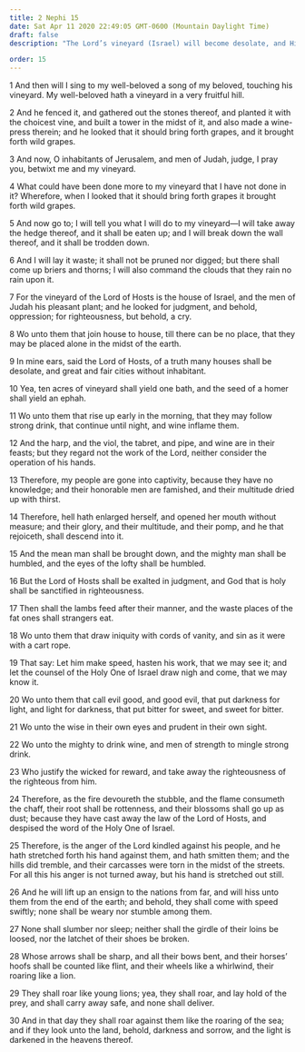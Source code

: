 ```yaml
---
title: 2 Nephi 15
date: Sat Apr 11 2020 22:49:05 GMT-0600 (Mountain Daylight Time)
draft: false
description: "The Lord’s vineyard (Israel) will become desolate, and His people will be scattered—Woes will come upon them in their apostate and scattered state—The Lord will lift an ensign and gather Israel—Compare Isaiah 5. About 559–545 B.C."

order: 15
---
```

    
1 And then will I sing to my well-beloved a song of my beloved, touching his vineyard. My well-beloved hath a vineyard in a very fruitful hill.

2 And he fenced it, and gathered out the stones thereof, and planted it with the choicest vine, and built a tower in the midst of it, and also made a wine-press therein; and he looked that it should bring forth grapes, and it brought forth wild grapes.

3 And now, O inhabitants of Jerusalem, and men of Judah, judge, I pray you, betwixt me and my vineyard.

4 What could have been done more to my vineyard that I have not done in it? Wherefore, when I looked that it should bring forth grapes it brought forth wild grapes.

5 And now go to; I will tell you what I will do to my vineyard—I will take away the hedge thereof, and it shall be eaten up; and I will break down the wall thereof, and it shall be trodden down.

6 And I will lay it waste; it shall not be pruned nor digged; but there shall come up briers and thorns; I will also command the clouds that they rain no rain upon it.

7 For the vineyard of the Lord of Hosts is the house of Israel, and the men of Judah his pleasant plant; and he looked for judgment, and behold, oppression; for righteousness, but behold, a cry.

8 Wo unto them that join house to house, till there can be no place, that they may be placed alone in the midst of the earth.

9 In mine ears, said the Lord of Hosts, of a truth many houses shall be desolate, and great and fair cities without inhabitant.

10 Yea, ten acres of vineyard shall yield one bath, and the seed of a homer shall yield an ephah.

11 Wo unto them that rise up early in the morning, that they may follow strong drink, that continue until night, and wine inflame them.

12 And the harp, and the viol, the tabret, and pipe, and wine are in their feasts; but they regard not the work of the Lord, neither consider the operation of his hands.

13 Therefore, my people are gone into captivity, because they have no knowledge; and their honorable men are famished, and their multitude dried up with thirst.

14 Therefore, hell hath enlarged herself, and opened her mouth without measure; and their glory, and their multitude, and their pomp, and he that rejoiceth, shall descend into it.

15 And the mean man shall be brought down, and the mighty man shall be humbled, and the eyes of the lofty shall be humbled.

16 But the Lord of Hosts shall be exalted in judgment, and God that is holy shall be sanctified in righteousness.

17 Then shall the lambs feed after their manner, and the waste places of the fat ones shall strangers eat.

18 Wo unto them that draw iniquity with cords of vanity, and sin as it were with a cart rope.

19 That say: Let him make speed, hasten his work, that we may see it; and let the counsel of the Holy One of Israel draw nigh and come, that we may know it.

20 Wo unto them that call evil good, and good evil, that put darkness for light, and light for darkness, that put bitter for sweet, and sweet for bitter.

21 Wo unto the wise in their own eyes and prudent in their own sight.

22 Wo unto the mighty to drink wine, and men of strength to mingle strong drink.

23 Who justify the wicked for reward, and take away the righteousness of the righteous from him.

24 Therefore, as the fire devoureth the stubble, and the flame consumeth the chaff, their root shall be rottenness, and their blossoms shall go up as dust; because they have cast away the law of the Lord of Hosts, and despised the word of the Holy One of Israel.

25 Therefore, is the anger of the Lord kindled against his people, and he hath stretched forth his hand against them, and hath smitten them; and the hills did tremble, and their carcasses were torn in the midst of the streets. For all this his anger is not turned away, but his hand is stretched out still.

26 And he will lift up an ensign to the nations from far, and will hiss unto them from the end of the earth; and behold, they shall come with speed swiftly; none shall be weary nor stumble among them.

27 None shall slumber nor sleep; neither shall the girdle of their loins be loosed, nor the latchet of their shoes be broken.

28 Whose arrows shall be sharp, and all their bows bent, and their horses’ hoofs shall be counted like flint, and their wheels like a whirlwind, their roaring like a lion.

29 They shall roar like young lions; yea, they shall roar, and lay hold of the prey, and shall carry away safe, and none shall deliver.

30 And in that day they shall roar against them like the roaring of the sea; and if they look unto the land, behold, darkness and sorrow, and the light is darkened in the heavens thereof.
